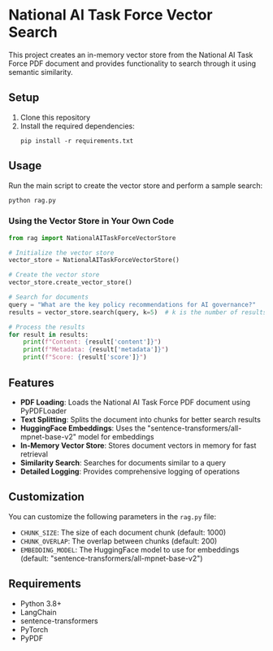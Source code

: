 # National AI Task Force Vector Search

This project creates an in-memory vector store from the National AI Task Force PDF document and provides functionality to search through it using semantic similarity.

## Setup

1. Clone this repository
2. Install the required dependencies:
   ```
   pip install -r requirements.txt
   ```

## Usage

Run the main script to create the vector store and perform a sample search:

```bash
python rag.py
```

### Using the Vector Store in Your Own Code

```python
from rag import NationalAITaskForceVectorStore

# Initialize the vector store
vector_store = NationalAITaskForceVectorStore()

# Create the vector store
vector_store.create_vector_store()

# Search for documents
query = "What are the key policy recommendations for AI governance?"
results = vector_store.search(query, k=5)  # k is the number of results to return

# Process the results
for result in results:
    print(f"Content: {result['content']}")
    print(f"Metadata: {result['metadata']}")
    print(f"Score: {result['score']}")
```

## Features

- **PDF Loading**: Loads the National AI Task Force PDF document using PyPDFLoader
- **Text Splitting**: Splits the document into chunks for better search results
- **HuggingFace Embeddings**: Uses the "sentence-transformers/all-mpnet-base-v2" model for embeddings
- **In-Memory Vector Store**: Stores document vectors in memory for fast retrieval
- **Similarity Search**: Searches for documents similar to a query
- **Detailed Logging**: Provides comprehensive logging of operations

## Customization

You can customize the following parameters in the `rag.py` file:

- `CHUNK_SIZE`: The size of each document chunk (default: 1000)
- `CHUNK_OVERLAP`: The overlap between chunks (default: 200)
- `EMBEDDING_MODEL`: The HuggingFace model to use for embeddings (default: "sentence-transformers/all-mpnet-base-v2")

## Requirements

- Python 3.8+
- LangChain
- sentence-transformers
- PyTorch
- PyPDF 